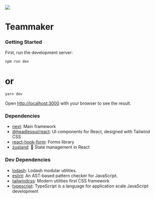 <a  href="https://codeclimate.com/github/hercase/teammaker/maintainability"><img  src="https://api.codeclimate.com/v1/badges/f7ee15a81b21fa9f2b3c/maintainability" /></a>

# Teammaker

### Getting Started

First, run the development server:

```bash
npm run dev
```

# or

```bash
yarn dev
```

Open [http://localhost:3000](http://localhost:3000) with your browser to see the result.

### Dependencies

- [next](https://ghub.io/next): Main framework
- [@headlessui/react](https://ghub.io/@headlessui/react): UI components for React, designed with Tailwind CSS
- [react-hook-form](https://ghub.io/react-hook-form): Forms library
- [zustand](https://ghub.io/zustand): 🐻 State management in React

### Dev Dependencies

- [lodash](https://ghub.io/lodash): Lodash modular utilities.
- [eslint](https://ghub.io/eslint): An AST-based pattern checker for JavaScript.
- [tailwindcss](https://ghub.io/tailwindcss): Modern utilities first CSS framework
- [typescript](https://ghub.io/typescript): TypeScript is a language for application scale JavaScript development

